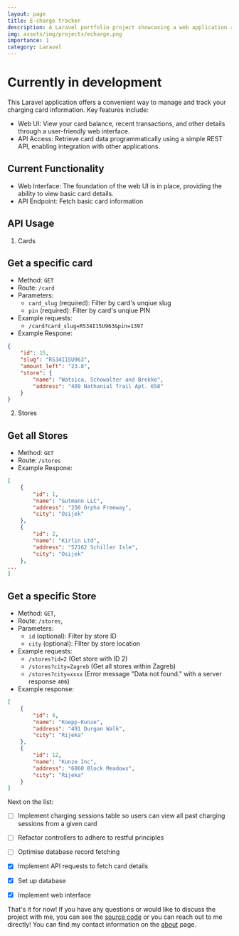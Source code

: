 ```yaml
---
layout: page
title: E-charge tracker
description: A Laravel portfolio project showcasing a web application and API for tracking and verifying charging cards.
img: assets/img/projects/echarge.png
importance: 1
category: Laravel
---
```


# Currently in development

This Laravel application offers a convenient way to manage and track your charging card information.  Key features include:

- Web UI: View your card balance, recent transactions, and other details through a user-friendly web interface.
- API Access: Retrieve card data programmatically using a simple REST API, enabling integration with other applications.

## Current Functionality

- Web Interface: The foundation of the web UI is in place, providing the ability to view basic card details.
- API Endpoint: Fetch basic card information

## API Usage

1. Cards

## Get a specific card

- Method: `GET`
- Route: `/card`
- Parameters:
    - `card_slug` (required): Filter by card's unqiue slug
    - `pin` (required): Filter by card's unqiue PIN
- Example requests:
    - `/card?card_slug=R534I15U963&pin=1397`
- Example Respone:
```json
{
    "id": 15,
    "slug": "R534I15U963",
    "amount_left": "23.8",
    "store": {
        "name": "Watsica, Schowalter and Brekke",
        "address": "409 Nathanial Trail Apt. 658"
    }
}
```

2. Stores

## Get all Stores

- Method: `GET`
- Route: `/stores`
- Example Respone:
```json
[
    {
        "id": 1,
        "name": "Gutmann LLC",
        "address": "250 Orpha Freeway",
        "city": "Osijek"
    },
    {
        "id": 2,
        "name": "Kirlin Ltd",
        "address": "52162 Schiller Isle",
        "city": "Osijek"
    },
...
]
```

## Get a specific Store
- Method: `GET`,
- Route: `/stores`,
- Parameters:
    - `id` (optional): Filter by store ID
    - `city` (optional): FIlter by store location
- Example requests:
    - `/stores?id=2` (Get store with ID 2)
    - `/stores?city=Zagreb` (Get all stores within Zagreb)
    - `/stores?city=xxxx` (Error message "Data not found." with a server response `406`)
- Example response:
```json
[
    {
        "id": 4,
        "name": "Koepp-Kunze",
        "address": "491 Durgan Walk",
        "city": "Rijeka"
    },
    {
        "id": 12,
        "name": "Kunze Inc",
        "address": "6860 Block Meadows",
        "city": "Rijeka"
    }
]
```


Next on the list:
- [ ] Implement charging sessions table so users can view all past charging sessions from a given card
- [ ] Refactor controllers to adhere to restful principles
- [ ] Optimise database record fetching
- [x] Implement API requests to fetch card details
- [x] Set up database
- [x] Implement web interface


That's it for now! If you have any questions or would like to discuss the project with me, you can see the [source code](https://github.com/gitnjole/e-charge-tracker) or you can reach out to me directly! You can find my contact information on the [about](https://gitnjole.github.io/) page.
